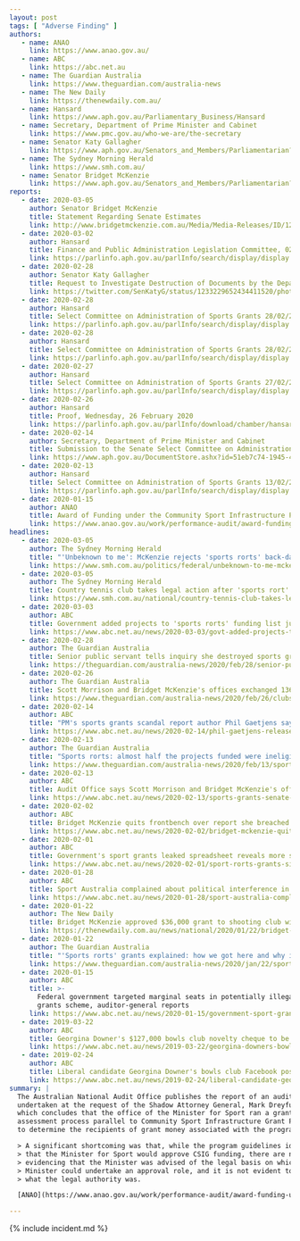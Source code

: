 ```yaml
---
layout: post
tags: [ "Adverse Finding" ]
authors:
   - name: ANAO
     link: https://www.anao.gov.au/
   - name: ABC
     link: https://abc.net.au
   - name: The Guardian Australia
     link: https://www.theguardian.com/australia-news
   - name: The New Daily
     link: https://thenewdaily.com.au/
   - name: Hansard
     link: https://www.aph.gov.au/Parliamentary_Business/Hansard
   - name: Secretary, Department of Prime Minister and Cabinet
     link: https://www.pmc.gov.au/who-we-are/the-secretary
   - name: Senator Katy Gallagher
     link: https://www.aph.gov.au/Senators_and_Members/Parliamentarian?MPID=ING
   - name: The Sydney Morning Herald
     link: https://www.smh.com.au/
   - name: Senator Bridget McKenzie
     link: https://www.aph.gov.au/Senators_and_Members/Parliamentarian?MPID=207825
reports:
   - date: 2020-03-05
     author: Senator Bridget McKenzie
     title: Statement Regarding Senate Estimates
     link: http://www.bridgetmckenzie.com.au/Media/Media-Releases/ID/1265/Statement--Senate-Estimates
   - date: 2020-03-02
     author: Hansard
     title: Finance and Public Administration Legislation Committee, 02/03/2020, Estimates, PRIME MINISTER AND CABINET PORTFOLIO, Australian National Audit Office
     link: https://parlinfo.aph.gov.au/parlInfo/search/display/display.w3p;adv=yes;db=COMMITTEES;id=committees%2Festimate%2F5f83c1eb-df99-4979-8bf7-ddc1cc2ecafb%2F0011;orderBy=date-eFirst;page=0;query=Dataset%3AcomSen,estimate%20CommitteeName_Phrase%3A%22finance%20and%20public%20administration%20legislation%20committee%22;rec=0;resCount=Default
   - date: 2020-02-28
     author: Senator Katy Gallagher
     title: Request to Investigate Destruction of Documents by the Department of Health
     link: https://twitter.com/SenKatyG/status/1233229652434411520/photo/1
   - date: 2020-02-28
     author: Hansard
     title: Select Committee on Administration of Sports Grants 28/02/2020, Palmer
     link: https://parlinfo.aph.gov.au/parlInfo/search/display/display.w3p;adv=yes;orderBy=customrank;page=0;query=Dataset%3AcomSen,estimate;rec=1;resCount=Default
   - date: 2020-02-28
     author: Hansard
     title: Select Committee on Administration of Sports Grants 28/02/2020, Appleyard, Beauchamp, Musgrave, Studdert
     link: https://parlinfo.aph.gov.au/parlInfo/search/display/display.w3p;adv=yes;orderBy=customrank;page=0;query=Dataset%3AcomSen,estimate;rec=2;resCount=Default
   - date: 2020-02-27
     author: Hansard
     title: Select Committee on Administration of Sports Grants 27/02/2020, Dalton, McCann, Wylie
     link: https://parlinfo.aph.gov.au/parlInfo/search/display/display.w3p;adv=yes;orderBy=customrank;page=0;query=Dataset%3AcomSen,estimate;rec=4;resCount=Default
   - date: 2020-02-26
     author: Hansard
     title: Proof, Wednesday, 26 February 2020
     link: https://parlinfo.aph.gov.au/parlInfo/download/chamber/hansards/d636e948-ad32-4123-a451-4f3e200901fa/toc_pdf/Senate_2020_02_26_7549.pdf;fileType=application%2Fpdf
   - date: 2020-02-14
     author: Secretary, Department of Prime Minister and Cabinet
     title: Submission to the Senate Select Committee on Administration of Sports Grants
     link: https://www.aph.gov.au/DocumentStore.ashx?id=51eb7c74-1945-4ee5-84b9-d0039570f999&subId=678616
   - date: 2020-02-13
     author: Hansard
     title: Select Committee on Administration of Sports Grants 13/02/2020
     link: https://parlinfo.aph.gov.au/parlInfo/search/display/display.w3p;db=COMMITTEES;id=committees%2Fcommsen%2Fd0298186-bde8-4f3d-a14c-600ab8e111d4%2F0001;query=Id%3A%22committees%2Fcommsen%2Fd0298186-bde8-4f3d-a14c-600ab8e111d4%2F0000%22
   - date: 2020-01-15
     author: ANAO
     title: Award of Funding under the Community Sport Infrastructure Program
     link: https://www.anao.gov.au/work/performance-audit/award-funding-under-the-community-sport-infrastructure-program
headlines:
   - date: 2020-03-05
     author: The Sydney Morning Herald
     title: "'Unbeknown to me': McKenzie rejects 'sports rorts' back-dating claim"
     link: https://www.smh.com.au/politics/federal/unbeknown-to-me-mckenzie-rejects-sports-rorts-back-dating-claim-20200305-p547d4.html
   - date: 2020-03-05
     author: The Sydney Morning Herald
     title: Country tennis club takes legal action after 'sports rort' scandal
     link: https://www.smh.com.au/national/country-tennis-club-takes-legal-action-after-sports-rort-scandal-20200304-p546xl.html
   - date: 2020-03-03
     author: ABC
     title: Government added projects to 'sports rorts' funding list just hours after Scott Morrison called election
     link: https://www.abc.net.au/news/2020-03-03/govt-added-projects-to-sports-rorts-list-after-calling-election/12019326
   - date: 2020-02-28
     author: The Guardian Australia
     title: Senior public servant tells inquiry she destroyed sports grants meeting notes
     link: https://theguardian.com/australia-news/2020/feb/28/senior-public-servant-tells-inquiry-she-destroyed-sports-grants-meeting-notes
   - date: 2020-02-26
     author: The Guardian Australia
     title: Scott Morrison and Bridget McKenzie's offices exchanged 136 emails about sports grants program
     link: https://www.theguardian.com/australia-news/2020/feb/26/clubs-denied-sports-grants-demand-funding-saying-process-was-politically-motivated
   - date: 2020-02-14
     author: ABC
     title: "PM's sports grants scandal report author Phil Gaetjens says program had 'significant shortcomings'"
     link: https://www.abc.net.au/news/2020-02-14/phil-gaetjens-releases-sports-grant-submission-scott-morrison/11967302
   - date: 2020-02-13
     author: The Guardian Australia
     title: "Sports rorts: almost half the projects funded were ineligible, audit office says"
     link: https://www.theguardian.com/australia-news/2020/feb/13/sports-rorts-almost-half-projects-funded-ineligible-audit-office-says
   - date: 2020-02-13
     author: ABC
     title: Audit Office says Scott Morrison and Bridget McKenzie's offices shared partisan colour-coded spreadsheets
     link: https://www.abc.net.au/news/2020-02-13/sports-grants-senate-auditor-general-bridget-mckenzie/11962104
   - date: 2020-02-02
     author: ABC
     title: Bridget McKenzie quits frontbench over report she breached ministerial standards
     link: https://www.abc.net.au/news/2020-02-02/bridget-mckenzie-quits-over-ministerial-standards-breach/11896610
   - date: 2020-02-01
     author: ABC
     title: Government's sport grants leaked spreadsheet reveals more secrets about the scheme
     link: https://www.abc.net.au/news/2020-02-01/sport-rorts-grants-six-secrets-revealed/11910410
   - date: 2020-01-28
     author: ABC
     title: Sport Australia complained about political interference in the Government's sports grants program
     link: https://www.abc.net.au/news/2020-01-28/sport-australia-complained-pre-election-government-grants/11905250
   - date: 2020-01-22
     author: The New Daily
     title: Bridget McKenzie approved $36,000 grant to shooting club without disclosing membership
     link: https://thenewdaily.com.au/news/national/2020/01/22/bridget-mckenzie-shooting-club-sport-grant/
   - date: 2020-01-22
     author: The Guardian Australia
     title: "'Sports rorts' grants explained: how we got here and why it all matters"
     link: https://www.theguardian.com/australia-news/2020/jan/22/sports-rorts-grants-explained-how-we-got-here-and-why-it-all-matters
   - date: 2020-01-15
     author: ABC
     title: >-
       Federal government targeted marginal seats in potentially illegal sports
       grants scheme, auditor-general reports
     link: https://www.abc.net.au/news/2020-01-15/government-sport-grants-targeted-marginal-seats-audit-office/11870292
   - date: 2019-03-22
     author: ABC
     title: Georgina Downer's $127,000 bowls club novelty cheque to be examined by auditor-general
     link: https://www.abc.net.au/news/2019-03-22/georgina-downers-bowls-club-cheque-to-be-investigated/10928020
   - date: 2019-02-24
     author: ABC
     title: Liberal candidate Georgina Downer's bowls club Facebook post referred to auditor-general
     link: https://www.abc.net.au/news/2019-02-24/liberal-candidate-georgina-downer-scrutinised-over-cheque/10844382
summary: |
  The Australian National Audit Office publishes the report of an audit
  undertaken at the request of the Shadow Attorney General, Mark Dreyfus QC MP,
  which concludes that the office of the Minister for Sport ran a grant
  assessment process parallel to Community Sport Infrastructure Grant Program
  to determine the recipients of grant money associated with the program.

  > A significant shortcoming was that, while the program guidelines identified
  > that the Minister for Sport would approve CSIG funding, there are no records
  > evidencing that the Minister was advised of the legal basis on which the
  > Minister could undertake an approval role, and it is not evident to the ANAO
  > what the legal authority was.

  [ANAO](https://www.anao.gov.au/work/performance-audit/award-funding-under-the-community-sport-infrastructure-program)

---
```

{% include incident.md %}
